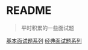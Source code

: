 # README
> 平时积累的一些面试题

[基本面试题系列](https://zmx2321.github.io/blog_code/interview/interview-one-side)
[经典面试题系列](https://zmx2321.github.io/blog_code/interview/interview-base)
